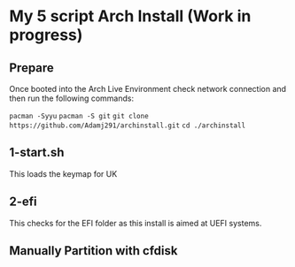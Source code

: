 # **My 5 script Arch Install (Work in progress)**

## **Prepare**

Once booted into the Arch Live Environment check network connection and then run the following commands:

`pacman -Syyu`
`pacman -S git`
`git clone https://github.com/Adamj291/archinstall.git`
`cd ./archinstall`

## **1-start.sh**

This loads the keymap for UK

## **2-efi**

This checks for the EFI folder as this install is aimed at UEFI systems.

## Manually Partition with cfdisk


